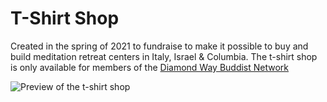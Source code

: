 # T-Shirt Shop

Created in the spring of 2021 to fundraise to make it possible to buy and build meditation retreat centers in Italy, Israel & Columbia.
The t-shirt shop is only available for members of the [Diamond Way Buddist Network](http://dw-connect.org)

![Preview of the t-shirt shop](https://github.com/DanielRolfs/media/blob/main/t-shirt%20shop/readme.gif)
